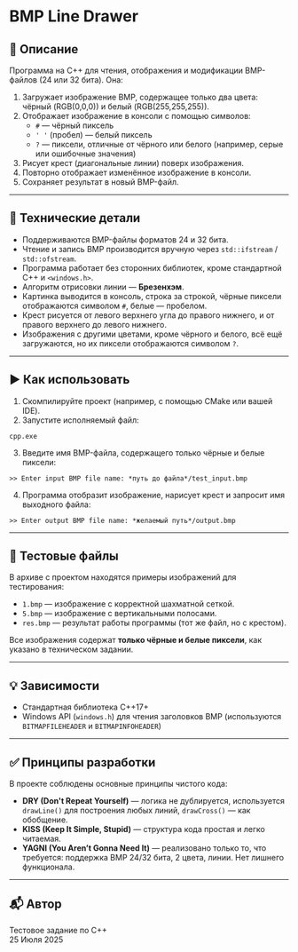 # BMP Line Drawer

## 📄 Описание

Программа на C++ для чтения, отображения и модификации BMP-файлов (24 или 32 бита). Она:

1. Загружает изображение BMP, содержащее только два цвета: чёрный (RGB(0,0,0)) и белый (RGB(255,255,255)).
2. Отображает изображение в консоли с помощью символов:
    - `#` — чёрный пиксель
    - `' '` (пробел) — белый пиксель
    - `?` — пиксели, отличные от чёрного или белого (например, серые или ошибочные значения)
3. Рисует крест (диагональные линии) поверх изображения.
4. Повторно отображает изменённое изображение в консоли.
5. Сохраняет результат в новый BMP-файл.

---

## 🧱 Технические детали

- Поддерживаются BMP-файлы форматов 24 и 32 бита.
- Чтение и запись BMP производится вручную через `std::ifstream` / `std::ofstream`.
- Программа работает без сторонних библиотек, кроме стандартной C++ и `<windows.h>`.
- Алгоритм отрисовки линии — **Брезенхэм**.
- Картинка выводится в консоль, строка за строкой, чёрные пиксели отображаются символом `#`, белые — пробелом.
- Крест рисуется от левого верхнего угла до правого нижнего, и от правого верхнего до левого нижнего.
- Изображения с другими цветами, кроме чёрного и белого, всё ещё загружаются, но их пиксели отображаются символом `?`.

---

## ▶️ Как использовать

1. Скомпилируйте проект (например, с помощью CMake или вашей IDE).
2. Запустите исполняемый файл:

```
cpp.exe
```

3. Введите имя BMP-файла, содержащего только чёрные и белые пиксели:

```
>> Enter input BMP file name: *путь до файла*/test_input.bmp
```

4. Программа отобразит изображение, нарисует крест и запросит имя выходного файла:

```
>> Enter output BMP file name: *желаемый путь*/output.bmp
```

---

## 🧪 Тестовые файлы

В архиве с проектом находятся примеры изображений для тестирования:

- `1.bmp` — изображение с корректной шахматной сеткой.
- `5.bmp` — изображение с вертикальными полосами.
- `res.bmp` — результат работы программы (тот же файл, но с крестом).

Все изображения содержат **только чёрные и белые пиксели**, как указано в техническом задании.

---

## 💡 Зависимости

- Стандартная библиотека C++17+
- Windows API (`windows.h`) для чтения заголовков BMP (используются `BITMAPFILEHEADER` и `BITMAPINFOHEADER`)

---

## ✅ Принципы разработки

В проекте соблюдены основные принципы чистого кода:

- **DRY (Don't Repeat Yourself)** — логика не дублируется, используется `drawLine()` для построения любых линий, `drawCross()` — как обобщение.
- **KISS (Keep It Simple, Stupid)** — структура кода простая и легко читаемая.
- **YAGNI (You Aren’t Gonna Need It)** — реализовано только то, что требуется: поддержка BMP 24/32 бита, 2 цвета, линии. Нет лишнего функционала.

---

## 📬 Автор

Тестовое задание по C++  
25 Июля 2025
